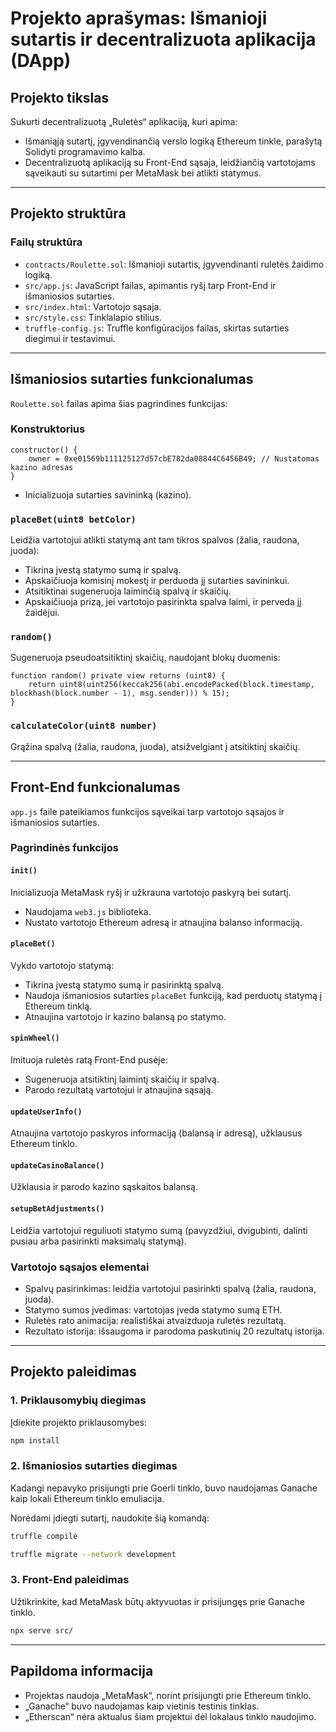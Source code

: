# Projekto aprašymas: Išmanioji sutartis ir decentralizuota aplikacija (DApp)

## Projekto tikslas

Sukurti decentralizuotą „Ruletės“ aplikaciją, kuri apima:

-   Išmaniąją sutartį, įgyvendinančią verslo logiką Ethereum tinkle, parašytą Solidyti programavimo kalba.
-   Decentralizuotą aplikaciją su Front-End sąsaja, leidžiančią vartotojams sąveikauti su sutartimi per MetaMask bei atlikti statymus.

---

## Projekto struktūra

### Failų struktūra

-   `contracts/Roulette.sol`: Išmanioji sutartis, įgyvendinanti ruletės žaidimo logiką.
-   `src/app.js`: JavaScript failas, apimantis ryšį tarp Front-End ir išmaniosios sutarties.
-   `src/index.html`: Vartotojo sąsaja.
-   `src/style.css`: Tinklalapio stilius.
-   `truffle-config.js`: Truffle konfigūracijos failas, skirtas sutarties diegimui ir testavimui.

---

## Išmaniosios sutarties funkcionalumas

`Roulette.sol` failas apima šias pagrindines funkcijas:

### Konstruktorius

```solidity
constructor() {
    owner = 0xe01569b111125127d57cbE782da08844C6456B49; // Nustatomas kazino adresas
}
```

-   Inicializuoja sutarties savininką (kazino).

### `placeBet(uint8 betColor)`

Leidžia vartotojui atlikti statymą ant tam tikros spalvos (žalia, raudona, juoda):

-   Tikrina įvestą statymo sumą ir spalvą.
-   Apskaičiuoja komisinį mokestį ir perduoda jį sutarties savininkui.
-   Atsitiktinai sugeneruoja laiminčią spalvą ir skaičių.
-   Apskaičiuoja prizą, jei vartotojo pasirinkta spalva laimi, ir perveda jį žaidėjui.

### `random()`

Sugeneruoja pseudoatsitiktinį skaičių, naudojant blokų duomenis:

```solidity
function random() private view returns (uint8) {
    return uint8(uint256(keccak256(abi.encodePacked(block.timestamp, blockhash(block.number - 1), msg.sender))) % 15);
}
```

### `calculateColor(uint8 number)`

Grąžina spalvą (žalia, raudona, juoda), atsižvelgiant į atsitiktinį skaičių.

---

## Front-End funkcionalumas

`app.js` faile pateikiamos funkcijos sąveikai tarp vartotojo sąsajos ir išmaniosios sutarties.

### Pagrindinės funkcijos

#### `init()`

Inicializuoja MetaMask ryšį ir užkrauna vartotojo paskyrą bei sutartį.

-   Naudojama `web3.js` biblioteka.
-   Nustato vartotojo Ethereum adresą ir atnaujina balanso informaciją.

#### `placeBet()`

Vykdo vartotojo statymą:

-   Tikrina įvestą statymo sumą ir pasirinktą spalvą.
-   Naudoja išmaniosios sutarties `placeBet` funkciją, kad perduotų statymą į Ethereum tinklą.
-   Atnaujina vartotojo ir kazino balansą po statymo.

#### `spinWheel()`

Imituoja ruletės ratą Front-End pusėje:

-   Sugeneruoja atsitiktinį laimintį skaičių ir spalvą.
-   Parodo rezultatą vartotojui ir atnaujina sąsają.

#### `updateUserInfo()`

Atnaujina vartotojo paskyros informaciją (balansą ir adresą), užklausus Ethereum tinklo.

#### `updateCasinoBalance()`

Užklausia ir parodo kazino sąskaitos balansą.

#### `setupBetAdjustments()`

Leidžia vartotojui reguliuoti statymo sumą (pavyzdžiui, dvigubinti, dalinti pusiau arba pasirinkti maksimalų statymą).

### Vartotojo sąsajos elementai

-   Spalvų pasirinkimas: leidžia vartotojui pasirinkti spalvą (žalia, raudona, juoda).
-   Statymo sumos įvedimas: vartotojas įveda statymo sumą ETH.
-   Ruletės rato animacija: realistiškai atvaizduoja ruletės rezultatą.
-   Rezultato istorija: išsaugoma ir parodoma paskutinių 20 rezultatų istorija.

---

## Projekto paleidimas

### 1. Priklausomybių diegimas

Įdiekite projekto priklausomybes:

```bash
npm install
```

### 2. Išmaniosios sutarties diegimas

Kadangi nepavyko prisijungti prie Goerli tinklo, buvo naudojamas Ganache kaip lokali Ethereum tinklo emuliacija.

Norėdami įdiegti sutartį, naudokite šią komandą:

```bash
truffle compile
```

```bash
truffle migrate --network development
```

### 3. Front-End paleidimas

Užtikrinkite, kad MetaMask būtų aktyvuotas ir prisijungęs prie Ganache tinklo.

```bash
npx serve src/
```

---

## Papildoma informacija

-   Projektas naudoja „MetaMask“, norint prisijungti prie Ethereum tinklo.
-   „Ganache“ buvo naudojamas kaip vietinis testinis tinklas.
-   „Etherscan“ nėra aktualus šiam projektui dėl lokalaus tinklo naudojimo.
